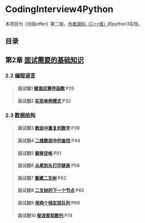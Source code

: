 # CodingInterview4Python

本项目为《剑指offer》第二版，[作者源码（C++版）](https://github.com/zhedahht/CodingInterviewChinese2)的python3实现。

## 目录

## 第2章 [面试需要的基础知识](/chapter_2)

### 2.2 [编程语言](/chapter_2/section_2)

> #### 面试题1 [赋值运算符函数](./chapter_2/section_2#qusetion_1) P25
>
> #### 面试题2 [实现单例模式](./chapter_2/section_2#question_2) P32

### 2.3 [数据结构](/chapter_2/section_3)

> #### 面试题3 [数组中重复的数字](./chapter_2/section_3#question_3) P39
>
> #### 面试题4 [二维数组中的查找](./chapter_2/section_3#question_4) P44
>
> #### 面试题5 [替换空格](./chapter_2/section_3#question_5) P51
>
> #### 面试题6 [从尾到头打印链表](./chapter_2/section_3#question_6) P58
>
> #### 面试题7 [重建二叉树](./chapter_2/section_3#question_7) P62
>
> #### 面试题8 [二叉树的下一个节点](./chapter_2/section_3#question_8) P65
>
> #### 面试题9 [用两个栈实现队列](./chapter_2/section_3#question_9) P69
>
> #### 面试题10 [斐波那契数列](./chapter_2/section_3#question_10) P74
